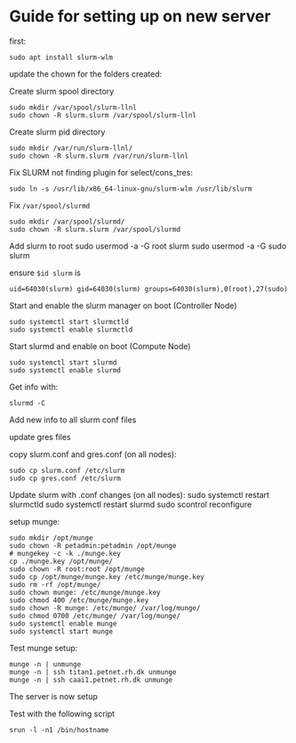 # Guide for setting up on new server

first:

    sudo apt install slurm-wlm


update the chown for the folders created:

Create slurm spool directory

    sudo mkdir /var/spool/slurm-llnl
    sudo chown -R slurm.slurm /var/spool/slurm-llnl

Create slurm pid directory

    sudo mkdir /var/run/slurm-llnl/
    sudo chown -R slurm.slurm /var/run/slurm-llnl

Fix SLURM not finding plugin for select/cons_tres:

    sudo ln -s /usr/lib/x86_64-linux-gnu/slurm-wlm /usr/lib/slurm

Fix `/var/spool/slurmd`

    sudo mkdir /var/spool/slurmd/
    sudo chown -R slurm.slurm /var/spool/slurmd

Add slurm to root
    sudo usermod -a -G root slurm
    sudo usermod -a -G sudo slurm

ensure `$id slurm` is

    uid=64030(slurm) gid=64030(slurm) groups=64030(slurm),0(root),27(sudo)


Start and enable the slurm manager on boot (Controller Node)

    sudo systemctl start slurmctld
    sudo systemctl enable slurmctld

Start slurmd and enable on boot (Compute Node)

    sudo systemctl start slurmd
    sudo systemctl enable slurmd

Get info with:

    slurmd -C

Add new info to all slurm conf files

update gres files

copy slurm.conf and gres.conf (on all nodes):

    sudo cp slurm.conf /etc/slurm
    sudo cp gres.conf /etc/slurm

Update slurm with .conf changes (on all nodes):
    sudo systemctl restart slurmctld
    sudo systemctl restart slurmd
    sudo scontrol reconfigure

setup munge:

    sudo mkdir /opt/munge
    sudo chown -R petadmin:petadmin /opt/munge
    # mungekey -c -k ./munge.key
    cp ./munge.key /opt/munge/
    sudo chown -R root:root /opt/munge
    sudo cp /opt/munge/munge.key /etc/munge/munge.key
    sudo rm -rf /opt/munge/
    sudo chown munge: /etc/munge/munge.key
    sudo chmod 400 /etc/munge/munge.key
    sudo chown -R munge: /etc/munge/ /var/log/munge/
    sudo chmod 0700 /etc/munge/ /var/log/munge/
    sudo systemctl enable munge
    sudo systemctl start munge

Test munge setup:

    munge -n | unmunge
    munge -n | ssh titan1.petnet.rh.dk unmunge
    munge -n | ssh caai1.petnet.rh.dk unmunge

The server is now setup

Test with the following script

    srun -l -n1 /bin/hostname

